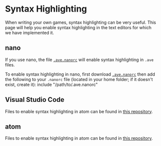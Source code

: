 Syntax Highlighting
===================
When writing your own games, syntax highlighting can be very useful.
This page will help you enable syntax highlighting in the text editors for which we have implemented it.

nano
----
If you use nano, the file [`.ave.nanorc`](https://github.com/AVEgame/AVE/blob/master/.ave.nanorc)
will enable syntax highlighting in `.ave` files.

To enable syntax highlighting in nano, first download [`.ave.nanorc`](https://github.com/AVEgame/AVE/blob/master/.ave.nanorc)
then add the following to your `.nanorc` file (located in your home folder; if it doesn't exist, create it):
    include "/path/to/.ave.nanorc"

Visual Studio Code
------------------
Files to enable syntax highlighting in atom can be found in [this repository](https://github.com/AVEgame/AVE-vscode-grammar).


atom
----
Files to enable syntax highlighting in atom can be found in [this repository](https://github.com/AVEgame/ave-language-atom).

